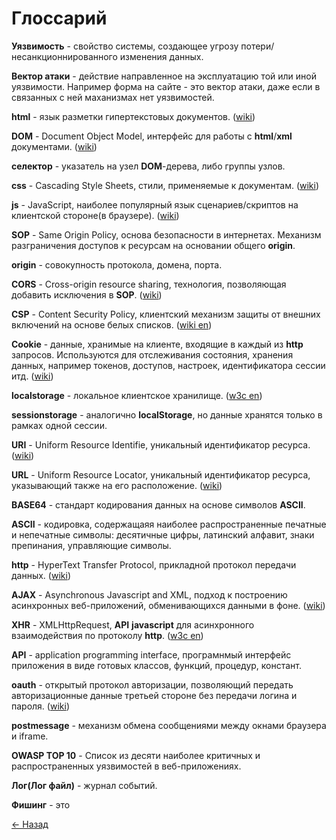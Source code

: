 # Глоссарий

**Уязвимость** - свойство системы, создающее угрозу потери/несанкционнированного изменения данных.

**Вектор атаки** - действие направленное на эксплуатацию той или иной уязвимости. Например форма на сайте - это вектор атаки, даже если в связанных с ней маханизмах нет уязвимостей.

**html** - язык разметки гипертекстовых документов. ([wiki](https://ru.wikipedia.org/wiki/HTTP))

**DOM** - Document Object Model, интерфейс для работы с **html**/**xml** документами. ([wiki](https://ru.wikipedia.org/wiki/Document_Object_Model))

**селектор** - указатель на узел **DOM**-дерева, либо группы узлов.  

**css** - Cascading Style Sheets, стили, применяемые к документам. ([wiki](https://ru.wikipedia.org/wiki/CSS))

**js** - JavaScript, наиболее популярный язык сценариев/скриптов на клиентской стороне(в браузере). ([wiki](https://ru.wikipedia.org/wiki/JavaScript))

**SOP** - Same Origin Policy, основа безопасности в интернетах. Механизм разграничения доступов к ресурсам на основании общего **origin**.  

**origin** - совокупность протокола, домена, порта.  

**CORS** - Cross-origin resource sharing, технология, позволяющая добавить исключения в **SOP**. ([wiki](https://ru.wikipedia.org/wiki/Cross-origin_resource_sharing))  

**CSP** - Content Security Policy, клиентский механизм защиты от внешних включений на основе белых списков. ([wiki en](https://en.wikipedia.org/wiki/Content_Security_Policy))  

**Cookie** - данные, хранимые на клиенте, входящие в каждый из **http** запросов. Используются для отслеживания состояния, хранения данных, например токенов, доступов, настроек, идентификатора сессии итд. ([wiki](https://ru.wikipedia.org/wiki/Cookie))  

**localstorage** - локальное клиентское хранилище. ([w3c en](https://www.w3schools.com/jsref/prop_win_localstorage.asp))  

**sessionstorage** - аналогично **localStorage**, но данные хранятся только в рамках одной сессии.  

**URI** - Uniform Resource Identifie, уникальный идентификатор ресурса. ([wiki](https://ru.wikipedia.org/wiki/URI))  

**URL** - Uniform Resource Locator, уникальный идентификатор ресурса, указывающий также на его расположение. ([wiki](https://ru.wikipedia.org/wiki/URL))  

**BASE64** - стандарт кодирования данных на основе символов **ASCII**.  

**ASCII** - кодировка, содержащаяя наиболее распространенные печатные и непечатные символы: десятичные цифры, латинский алфавит, знаки препинания, управляющие символы.  

**http** - HyperText Transfer Protocol, прикладной протокол передачи данных. ([wiki](https://ru.wikipedia.org/wiki/HTTP))  

**AJAX** - Asynchronous Javascript and XML, подход к построению асинхронных веб-приложений, обменивающихся данными в фоне. ([wiki](https://ru.wikipedia.org/wiki/AJAX))  

**XHR** - XMLHttpRequest, **API** **javascript** для асинхронного взаимодействия по протоколу **http**. ([w3c en](https://www.w3schools.com/xml/xml_http.asp))  

**API** - application programming interface, програмнмый интерфейс приложения в виде готовых классов, функций, процедур, констант.  

**oauth** - открытый протокол авторизации, позволяющий передать авторизационные данные третьей стороне без передачи логина и пароля. ([wiki](https://ru.wikipedia.org/wiki/OAuth))  

**postmessage** - механизм обмена сообщениями между окнами браузера и iframe.  

**OWASP TOP 10** -  Список из десяти наиболее критичных и распространенных уязвимостей в веб-приложениях.  

**Лог(Лог файл)** - журнал событий.  

**Фишинг** - это  

[← Назад](./README.md)